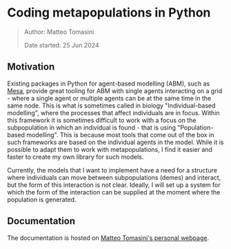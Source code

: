 # Coding metapopulations in Python

> Author: Matteo Tomasini
>
> Date started: 25 Jun 2024

## Motivation

Existing packages in Python for agent-based modelling (ABM), such as [Mesa](https://mesa.readthedocs.io/en/stable/), provide great tooling for ABM with single agents interacting on a grid - where a single agent or multiple agents can be at the same time in the same node. This is what is sometimes called in biology "Individual-based modelling", where the processes that affect individuals are in focus. Within this framework it is sometimes difficult to work with a focus on the subpopulation in which an individual is found - that is using "Population-based modelling". This is because most tools that come out of the box in such frameworks are based on the individual agents in the model. While it is possible to adapt them to work with metapopulations, I find it easier and faster to create my own library for such models.

Currently, the models that I want to implement have a need for a structure where individuals can move between subpopulations (demes) and interact, but the form of this interaction is not clear. Ideally, I will set up a system for which the form of the interaction can be supplied at the moment where the population is generated.

## Documentation

The documentation is hosted on [Matteo Tomasini's personal webpage](https://mtomasini.github.io/MetapopulationsPython).
